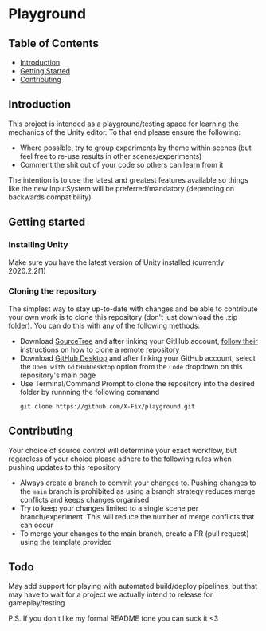 # Playground

## Table of Contents

- [Introduction](#introduction)
- [Getting Started](#getting-started)
- [Contributing](#contributing)

## Introduction

This project is intended as a playground/testing space for learning the mechanics of the Unity editor. To that end please ensure the following:

- Where possible, try to group experiments by theme within scenes (but feel free to re-use results in other scenes/experiments)
- Comment the shit out of your code so others can learn from it

The intention is to use the latest and greatest features available so things like the new InputSystem will be preferred/mandatory (depending on backwards compatibility)

## Getting started

### Installing Unity

Make sure you have the latest version of Unity installed (currently 2020.2.2f1)

### Cloning the repository

The simplest way to stay up-to-date with changes and be able to contribute your own work is to clone this repository (don't just download the .zip folder). You can do this with any of the following methods:

-  Download [SourceTree](https://www.sourcetreeapp.com/) and after linking your GitHub account, [follow their instructions](https://confluence.atlassian.com/get-started-with-sourcetree/clone-a-remote-repository-847359098.html) on how to clone a remote repository
- Download [GitHub Desktop](https://desktop.github.com/) and after linking your GitHub account, select the `Open with GitHubDesktop` option from the `Code` dropdown on this repository's main page
- Use Terminal/Command Prompt to clone the repository into the desired folder by runnning the following command
    ```
    git clone https://github.com/X-Fix/playground.git
    ```

## Contributing

Your choice of source control will determine your exact workflow, but regardless of your choice please adhere to the following rules when pushing updates to this repository

- Always create a branch to commit your changes to. Pushing changes to the `main` branch is prohibited as using a branch strategy reduces merge conflicts and keeps changes organised
- Try to keep your changes limited to a single scene per branch/experiment. This will reduce the number of merge conflicts that can occur
- To merge your changes to the main branch, create a PR (pull request) using the template provided

## Todo

May add support for playing with automated build/deploy pipelines, but that may have to wait for a project we actually intend to release for gameplay/testing

P.S. If you don't like my formal README tone you can suck it <3